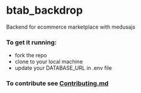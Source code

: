 # btab_backdrop

Backend for ecommerce marketplace with medusajs

### To get it running:

- fork the repo
- clone to your local machine
- update your DATABASE_URL in .env file


### To contribute see [Contributing.md](https://github.com/BtabTechnology/btab_backdrop/blob/main/CONTRIBUTING.md)
